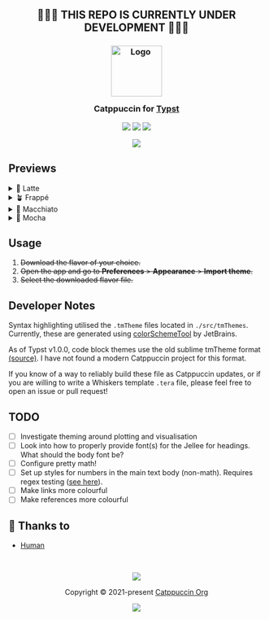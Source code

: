 <h2 align="center">🚧🚧🚧 THIS REPO IS CURRENTLY UNDER DEVELOPMENT 🚧🚧🚧</h2>

<h3 align="center">
	<img src="https://raw.githubusercontent.com/catppuccin/catppuccin/main/assets/logos/exports/1544x1544_circle.png" width="100" alt="Logo"/><br/>
	<img src="https://raw.githubusercontent.com/catppuccin/catppuccin/main/assets/misc/transparent.png" height="30" width="0px"/>
	Catppuccin for <a href="https://github.com/catppuccin/typst">Typst</a>
	<img src="https://raw.githubusercontent.com/catppuccin/catppuccin/main/assets/misc/transparent.png" height="30" width="0px"/>
</h3>

<p align="center">
	<a href="https://github.com/catppuccin/template/stargazers"><img src="https://img.shields.io/github/stars/catppuccin/template?colorA=363a4f&colorB=b7bdf8&style=for-the-badge"></a>
	<a href="https://github.com/catppuccin/template/issues"><img src="https://img.shields.io/github/issues/catppuccin/template?colorA=363a4f&colorB=f5a97f&style=for-the-badge"></a>
	<a href="https://github.com/catppuccin/template/contributors"><img src="https://img.shields.io/github/contributors/catppuccin/template?colorA=363a4f&colorB=a6da95&style=for-the-badge"></a>
</p>

<p align="center">
	<img src="https://raw.githubusercontent.com/timetravelpenguin/typst/main/assets/previews/catwalk_composite.webp"/>
</p>

## Previews

<details>
<summary>🌻 Latte</summary>
<img src="https://raw.githubusercontent.com/timetravelpenguin/typst/main/assets/previews/latte.png"/>
</details>
<details>
<summary>🪴 Frappé</summary>
<img src="https://raw.githubusercontent.com/timetravelpenguin/typst/main/assets/previews/frappe.png"/>
</details>
<details>
<summary>🌺 Macchiato</summary>
<img src="https://raw.githubusercontent.com/timetravelpenguin/typst/main/assets/previews/macchiato.png"/>
</details>
<details>
<summary>🌿 Mocha</summary>
<img src="https://raw.githubusercontent.com/timetravelpenguin/typst/main/assets/previews/mocha.png"/>
</details>

## Usage

1. ~~Download the flavor of your choice.~~
2. ~~Open the app and go to **Preferences** > **Appearance** > **Import theme**.~~
3. ~~Select the downloaded flavor file.~~

## Developer Notes

Syntax highlighting utilised the `.tmTheme` files located in `./src/tmThemes`. Currently, these are generated using [colorSchemeTool](https://github.com/JetBrains/colorSchemeTool) by JetBrains.

As of Typst v1.0.0, code block themes use the old sublime tmTheme format [(source)](https://typst.app/docs/reference/text/raw/#parameters-theme). I have not found a modern Catppuccin project for this format.

If you know of a way to reliably build these file as Catppuccin updates, or if you are willing to write a Whiskers template `.tera` file, please feel free to open an issue or pull request!

## TODO

- [ ] Investigate theming around plotting and visualisation
- [ ] Look into how to properly provide font(s) for the Jellee for headings. What should the body font be?
- [ ] Configure pretty math!
- [ ] Set up styles for numbers in the main text body (non-math). Requires regex testing ([see here](https://stackoverflow.com/a/12643073/10691106)).
- [ ] Make links more colourful
- [ ] Make references more colourful

## 💝 Thanks to

- [Human](https://github.com/catppuccin)

&nbsp;

<p align="center">
	<img src="https://raw.githubusercontent.com/catppuccin/catppuccin/main/assets/footers/gray0_ctp_on_line.svg?sanitize=true" />
</p>

<p align="center">
	Copyright &copy; 2021-present <a href="https://github.com/catppuccin" target="_blank">Catppuccin Org</a>
</p>

<p align="center">
	<a href="https://github.com/catppuccin/catppuccin/blob/main/LICENSE"><img src="https://img.shields.io/static/v1.svg?style=for-the-badge&label=License&message=MIT&logoColor=d9e0ee&colorA=363a4f&colorB=b7bdf8"/></a>
</p>
